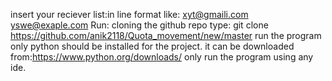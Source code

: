 insert your reciever list:in line format 
like:
xyt@gmaili.com
yswe@exaple.com
Run:
cloning the github repo
type: git clone https://github.com/anik2118/Quota_movement/new/master
run the program
only python should be installed for the project.
it can be downloaded from:https://www.python.org/downloads/
only run the program using any ide.

